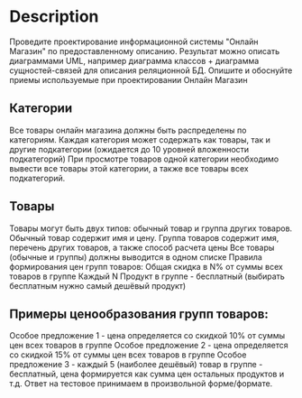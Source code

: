 # Description

Проведите проектирование информационной системы "Онлайн Магазин" по
предоставленному описанию. Результат можно описать диаграммами UML,
например диаграмма классов + диаграмма сущностей-связей для описания
реляционной БД. Опишите и обоснуйте приемы используемые при проектировании
Онлайн Магазин

## Категории

Все товары онлайн магазина должны быть распределены по категориям. Каждая
категория может содержать как товары, так и другие подкатегории (ожидается
до 10 уровней вложенности подкатегорий) При просмотре товаров одной
категории необходимо вывести все товары этой категории, а также все товары
всех подкатегорий.

## Товары

Товары могут быть двух типов: обычный товар и группа других товаров. Обычный
товар содержит имя и цену. Группа товаров содержит имя, перечень других
товаров, а также способ расчета цены Все товары (обычные и группы) должны
выводится в одном списке Правила формирования цен групп товаров:
Общая скидка в N% от суммы всех товаров в группе
Каждый N Продукт в группе - бесплатный (выбирать бесплатным нужно самый
дешёвый продукт)

## Примеры ценообразования групп товаров:
Особое предложение 1 - цена определяется со скидкой 10% от суммы цен всех
товаров в группе
Особое предложение 2 - цена определяется со скидкой 15% от суммы цен всех
товаров в группе
Особое предложение 3 - каждый 5 (наиболее дешёвый) товар в группе -
бесплатный, цена формируется как сумма цен остальных продуктов и т.д.
Ответ на тестовое принимаем в произвольной форме/формате.
